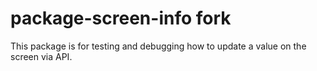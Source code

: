 # package-screen-info fork

This package is for testing and debugging how to update a value on the screen via API.

